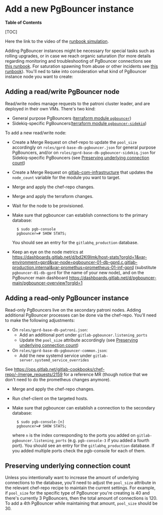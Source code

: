 # Add a new PgBouncer instance

**Table of Contents**

[TOC]

Here the link to the video of the [runbook simulation](https://youtu.be/343VuLGTJn0).

Adding PgBouncer instances might be necessary for special tasks such as rolling
upgrades, or in case we reach organic saturation (for more details regarding
monitoring and troubleshooting of PgBouncer connections see [this
runbook](./pgbouncer-connections.md). For saturation spawning from abuse or
other incidents see [this runbook](./pgbouncer-saturation.md)). You'll ned to
take into consideration what kind of PgBouncer instance node you want to create:

## Adding a read/write PgBouncer node

Read/write nodes manage requests to the patroni cluster leader, and  are
deployed in their own VMs. There's two kind:

- General purpose PgBouncers ([terraform module
  `pgbouncer`](https://ops.gitlab.net/gitlab-com/gitlab-com-infrastructure/blob/021bcfc4d0c3fd425bdfc69ab2139a6033cdbfd2/environments/gprd/main.tf#L665-689))
- Sidekiq-specific PgBouncers([terraform module
  `pgbouncer-sidekiq`](https://ops.gitlab.net/gitlab-com/gitlab-com-infrastructure/blob/master/environments/gprd/main.tf#L713-737))

To add a new read/write node:

- Create a Merge Request on chef-repo to update the `pool_size` accordingly on
  `roles/gprd-base-db-pgbouncer.json` for general purpose PgBouncers, and/or on
  `roles/gprd-base-db-pgbouncer-sidekiq.json` for Sidekiq-specific PgBouncers
  (see [Preserving underlying connection
  count](#preserving-underlying-connection-count))
- Create a Merge Request on
  [gitlab-com-infrastructure](https://ops.gitlab.net/gitlab-com/gitlab-com-infrastructure/)
  that updates the `node_count` variable for the module you want to target.
- Merge and apply the chef-repo changes.
- Merge and apply the terraform changes.
- Wait for the node to be provisioned.
- Make sure that pgbouncer can establish connections to the primary database:

  ````
    $ sudo pgb-console
    pgbouncer=# SHOW STATS;
  ````

  You should see an entry for the `gitlabhq_production` database.
- Keep an eye on the node metrics at
  <https://dashboards.gitlab.net/d/bd2Kl9Imk/host-stats?orgId=1&var-environment=gprd&var-node=pgbouncer-01-db-gprd.c.gitlab-production.internal&var-promethus=prometheus-01-inf-gprd>
  (substitute `pgbouncer-01-db-gprd` for the name of your new node), and on the
  PgBouncer main dashboard
  <https://dashboards.gitlab.net/d/pgbouncer-main/pgbouncer-overview?orgId=1>

## Adding a read-only PgBouncer instance

Read-only PgBouncers live on the secondary patroni nodes. Adding additional
PgBouncer processes can be done via the chef-repo. You'll need to make the
following adjustments:

- On `roles/gprd-base-db-patroni.json`:
  - Add an additional port under `gitlab-pgbouncer.listening_ports`
  - Update the `pool_size` attribute accordingly (see [Preserving underlying
    connection count](#preserving-underlying-connection-count))
- On `roles/gprd-base-db-pgbouncer-common.json`:
  - Add the new systemd service under `gitlab-server.systemd_service_overrides`

See <https://ops.gitlab.net/gitlab-cookbooks/chef-repo/-/merge_requests/2159> for
a reference MR (though notice that we don't need to do the prometheus changes
anymore).

- Merge and apply the chef-repo changes.
- Run chef-client on the targeted hosts.
- Make sure that pgbouncer can establish a connection to the secondary database:

  ````
    $ sudo pgb-console-[n]
    pgbouncer=# SHOW STATS;
  ````

  where `n` is the index corresponding to the ports you added on
  `gitlab-pgbouncer.listening_ports` (e.g. `pgb-console-3` if you added a fourth
  port). You should see an entry for the `gitlabhq_production` database. If you
  added multiple ports check the pgb-console for each of them.

## Preserving underlying connection count

Unless you intentionally want to increase the amount of underlying connections
to the database, you'll need to adjust the `pool_size` attribute in the relevant
chef-repo recipe to maintain the current settings. For example, if `pool_size`
for the specific type of PgBouncer you're creating is 40 and there's currently 3
PgBouncers, then the total amount of connections is 120. To add a 4th PgBouncer
while maintaining that amount, `pool_size` should be 30.
